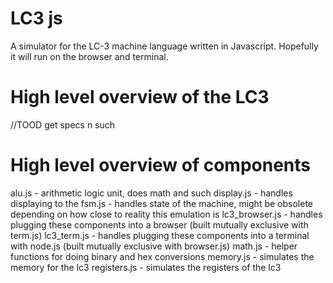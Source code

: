 # LC3 js

A simulator for the LC-3 machine language written in Javascript. Hopefully it will run on the browser and terminal. 

# High level overview of the LC3

//TOOD get specs n such

# High level overview of components
alu.js - arithmetic logic unit, does math and such
display.js - handles displaying to the 
fsm.js - handles state of the machine, might be obsolete depending on how close to reality this emulation is
lc3_browser.js - handles plugging these components into a browser (built mutually exclusive with term.js)
lc3_term.js - handles plugging these components into a terminal with node.js (built mutually exclusive with browser.js)
math.js - helper functions for doing binary and hex conversions
memory.js - simulates the memory for the lc3
registers.js - simulates the registers of the lc3
